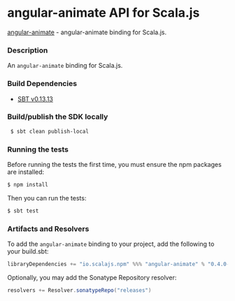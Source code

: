angular-animate API for Scala.js
================================
[angular-animate](https://www.npmjs.com/package/angular-animate) - angular-animate binding for Scala.js.

### Description

An `angular-animate` binding for Scala.js.

### Build Dependencies

* [SBT v0.13.13](http://www.scala-sbt.org/download.html)

### Build/publish the SDK locally

```bash
 $ sbt clean publish-local
```

### Running the tests

Before running the tests the first time, you must ensure the npm packages are installed:

```bash
$ npm install
```

Then you can run the tests:

```bash
$ sbt test
```

### Artifacts and Resolvers

To add the `angular-animate` binding to your project, add the following to your build.sbt:  

```sbt
libraryDependencies += "io.scalajs.npm" %%% "angular-animate" % "0.4.0-pre1"
```

Optionally, you may add the Sonatype Repository resolver:

```sbt   
resolvers += Resolver.sonatypeRepo("releases") 
```